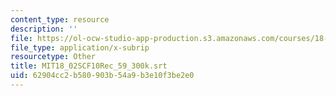 ```yaml
---
content_type: resource
description: ''
file: https://ol-ocw-studio-app-production.s3.amazonaws.com/courses/18-02sc-multivariable-calculus-fall-2010/62904cc2b580903b54a9b3e10f3be2e0_MIT18_02SCF10Rec_59_300k.srt
file_type: application/x-subrip
resourcetype: Other
title: MIT18_02SCF10Rec_59_300k.srt
uid: 62904cc2-b580-903b-54a9-b3e10f3be2e0
---
```

